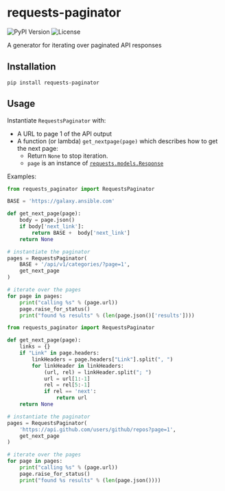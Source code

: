 # requests-paginator

![PyPI Version](https://img.shields.io/pypi/v/requests-paginator.svg)
![License](https://img.shields.io/pypi/l/requests-paginator.svg)

A generator for iterating over paginated API responses

## Installation

```
pip install requests-paginator
```

## Usage

Instantiate `RequestsPaginator` with:

* A URL to page 1 of the API output
* A function (or lambda) `get_nextpage(page)` which describes how to get the next page:
    * Return `None` to stop iteration.
    * `page` is an instance of [`requests.models.Response`](http://docs.python-requests.org/en/master/user/quickstart/#response-content)

Examples:

```py
from requests_paginator import RequestsPaginator

BASE = 'https://galaxy.ansible.com'

def get_next_page(page):
    body = page.json()
    if body['next_link']:
        return BASE +  body['next_link']
    return None

# instantiate the paginator
pages = RequestsPaginator(
    BASE + '/api/v1/categories/?page=1',
    get_next_page
)

# iterate over the pages
for page in pages:
    print("calling %s" % (page.url))
    page.raise_for_status()
    print("found %s results" % (len(page.json()['results'])))
```

```py
from requests_paginator import RequestsPaginator

def get_next_page(page):
    links = {}
    if "Link" in page.headers:
        linkHeaders = page.headers["Link"].split(", ")
        for linkHeader in linkHeaders:
            (url, rel) = linkHeader.split("; ")
            url = url[1:-1]
            rel = rel[5:-1]
            if rel == 'next':
                return url
    return None

# instantiate the paginator
pages = RequestsPaginator(
    'https://api.github.com/users/github/repos?page=1',
    get_next_page
)

# iterate over the pages
for page in pages:
    print("calling %s" % (page.url))
    page.raise_for_status()
    print("found %s results" % (len(page.json())))
```
